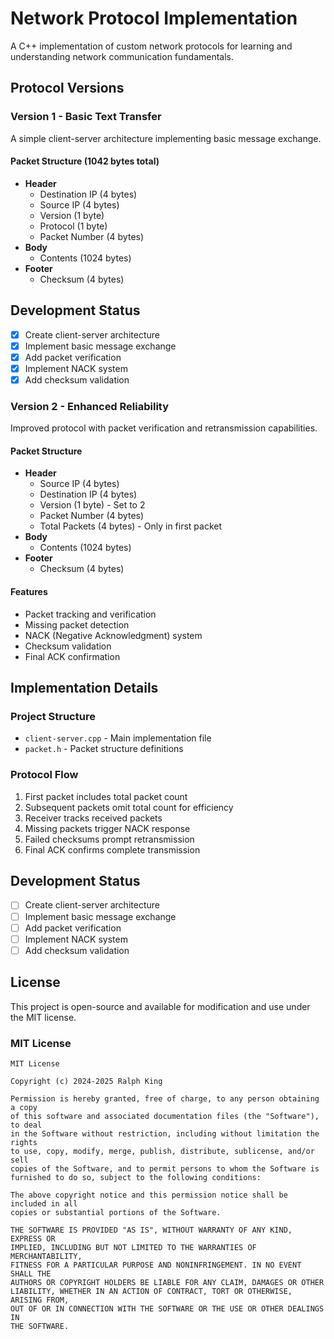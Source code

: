 # Network Protocol Implementation

A C++ implementation of custom network protocols for learning and understanding network communication fundamentals.

## Protocol Versions

### Version 1 - Basic Text Transfer
A simple client-server architecture implementing basic message exchange.

#### Packet Structure (1042 bytes total)
- **Header**
  - Destination IP (4 bytes)
  - Source IP (4 bytes) 
  - Version (1 byte)
  - Protocol (1 byte)
  - Packet Number (4 bytes)
- **Body**
  - Contents (1024 bytes)
- **Footer**
  - Checksum (4 bytes)

## Development Status
- [x] Create client-server architecture
- [x] Implement basic message exchange
- [x] Add packet verification
- [x] Implement NACK system
- [x] Add checksum validation

### Version 2 - Enhanced Reliability
Improved protocol with packet verification and retransmission capabilities.

#### Packet Structure
- **Header**
  - Source IP (4 bytes)
  - Destination IP (4 bytes)
  - Version (1 byte) - Set to 2
  - Packet Number (4 bytes)
  - Total Packets (4 bytes) - Only in first packet
- **Body**
  - Contents (1024 bytes)
- **Footer**
  - Checksum (4 bytes)

#### Features
- Packet tracking and verification
- Missing packet detection
- NACK (Negative Acknowledgment) system
- Checksum validation
- Final ACK confirmation

## Implementation Details

### Project Structure
- `client-server.cpp` - Main implementation file
- `packet.h` - Packet structure definitions

### Protocol Flow
1. First packet includes total packet count
2. Subsequent packets omit total count for efficiency
3. Receiver tracks received packets
4. Missing packets trigger NACK response
5. Failed checksums prompt retransmission
6. Final ACK confirms complete transmission

## Development Status
- [ ] Create client-server architecture
- [ ] Implement basic message exchange
- [ ] Add packet verification
- [ ] Implement NACK system
- [ ] Add checksum validation

## License

This project is open-source and available for modification and use under the MIT license.

### MIT License

```
MIT License

Copyright (c) 2024-2025 Ralph King

Permission is hereby granted, free of charge, to any person obtaining a copy
of this software and associated documentation files (the "Software"), to deal
in the Software without restriction, including without limitation the rights
to use, copy, modify, merge, publish, distribute, sublicense, and/or sell
copies of the Software, and to permit persons to whom the Software is
furnished to do so, subject to the following conditions:

The above copyright notice and this permission notice shall be included in all
copies or substantial portions of the Software.

THE SOFTWARE IS PROVIDED "AS IS", WITHOUT WARRANTY OF ANY KIND, EXPRESS OR
IMPLIED, INCLUDING BUT NOT LIMITED TO THE WARRANTIES OF MERCHANTABILITY,
FITNESS FOR A PARTICULAR PURPOSE AND NONINFRINGEMENT. IN NO EVENT SHALL THE
AUTHORS OR COPYRIGHT HOLDERS BE LIABLE FOR ANY CLAIM, DAMAGES OR OTHER
LIABILITY, WHETHER IN AN ACTION OF CONTRACT, TORT OR OTHERWISE, ARISING FROM,
OUT OF OR IN CONNECTION WITH THE SOFTWARE OR THE USE OR OTHER DEALINGS IN
THE SOFTWARE.
```